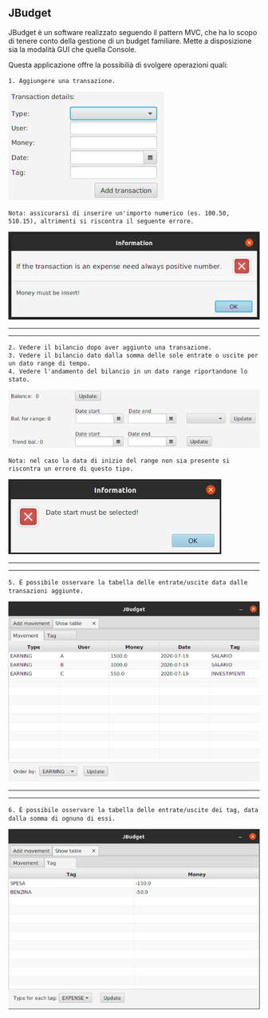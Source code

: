 ## JBudget

JBudget è un software realizzato seguendo il pattern MVC, che ha lo scopo di tenere conto della gestione di un budget familiare.
Mette a disposizione sia la modalità GUI che quella Console.

Questa applicazione offre la possibilià di svolgere operazioni quali:

`1. Aggiungere una transazione.`

![Aggiunta di una transazione](doc/screenshot/add_transaction.png)

```
Nota: assicurarsi di inserire un'importo numerico (es. 100.50, 510.15), altrimenti si riscontra il seguente errore.
```
![Errore nel caso di importo non consentito.](doc/screenshot/money_error.png)


---
---

```
2. Vedere il bilancio dopo aver aggiunto una transazione.
3. Vedere il bilancio dato dalla somma delle sole entrate o uscite per un dato range di tempo.
4. Vedere l'andamento del bilancio in un dato range riportandone lo stato.
```
![Varie](doc/screenshot/other_balance.png)

```
Nota: nel caso la data di inizio del range non sia presente si riscontra un errore di questo tipo.
```

![Errore data](doc/screenshot/date_error.png)

---
---

`5. È possibile osservare la tabella delle entrate/uscite data dalle transazioni aggiunte.`

![Tabelle transazioni.](doc/screenshot/table_movement.png)

---
---

`6. È possibile osservare la tabella delle entrate/uscite dei tag, data dalla somma di ognuno di essi.`

![Tabelle tag.](doc/screenshot/tag_table.png)
